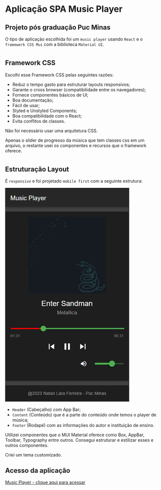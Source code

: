 # Aplicação SPA Music Player

## Projeto pós graduação Puc Minas

O tipo de aplicação escolhida foi um `music player` usando `React` e o `framework CSS Mui` com a biblioteca `Material UI`.

#

## Framework CSS
Escolhi esse Framework CSS pelas seguintes razões:
* Reduz o tempo gasto para estruturar layouts responsivos;
* Garante o cross browser (compatibilidade entre os navegadores);
* Fornece componentes básicos de UI;
* Boa documentação;
* Fácil de usar;
* Styled e Unstyled Components;
* Boa compatibilidade com o React;
* Evita conflitos de classes.

Não foi necessário usar uma arquitetura CSS.

Apenas o slider de progresso da música que tem classes css em um arquivo, o restante usei os componentes e recursos que o framework oferece.

#

## Estruturação Layout

É `responsivo` e foi projetado `mobile first` com a seguinte estrutura:

![MusicPlayer](/src/data/screenshots/playerMobileFirst.PNG)

* `Header` (Cabeçalho) com App Bar;
* `Content` (Conteúdo) que é a parte do conteúdo onde temos o player de música;
* `Footer` (Rodapé) com as informações do autor e instituição de ensino.

 Utilizei componentes que o MUI Material oferece como Box, AppBar, Toolbar, Typography entre outros. Consegui estruturar e estilizar esses e outros componentes.

 Criei um tema customizado.

## Acesso da aplicação

[Music Player - clique aqui para acessar](https://music-player-natan-puc-minas.netlify.app)





